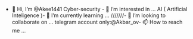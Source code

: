 - 👋 Hi, I’m @Akee1441
Cyber-security - 👀 I’m interested in ...
AI ( Artificial Inteligence )- 🌱 I’m currently learning ...
///////- 💞️ I’m looking to collaborate on ...
telegram account only:@Akbar_ov- 📫 How to reach me ...
